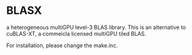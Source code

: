 # BLASX 
a heterogeneous multiGPU level-3 BLAS library. This is an alternative to cuBLAS-XT, a commeicla licensed multiGPU tiled BLAS.

For installation, please change the make.inc.
